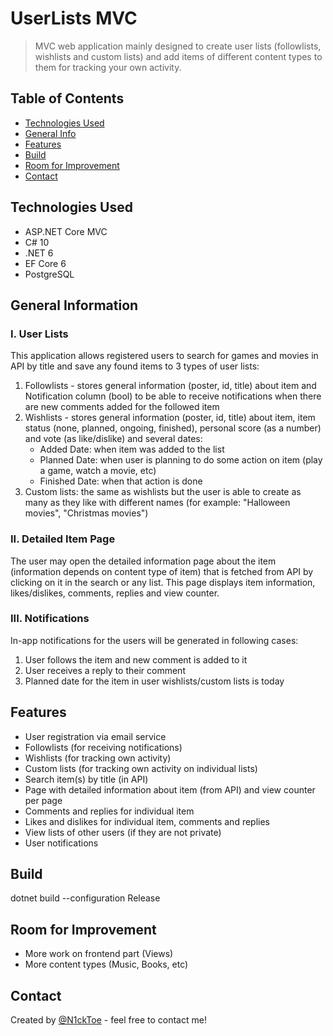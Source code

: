 # UserLists MVC
> MVC web application mainly designed to create user lists (followlists, wishlists and custom lists) and add items of different content types to them for tracking your own activity.


## Table of Contents
* [Technologies Used](#technologies-used)
* [General Info](#general-information)
* [Features](#features)
* [Build](#build)
* [Room for Improvement](#room-for-improvement)
* [Contact](#contact)


## Technologies Used
- ASP.NET Core MVC
- C# 10
- .NET 6
- EF Core 6
- PostgreSQL


## General Information
### I. User Lists
This application allows registered users to search for games and movies in API by title and save any found items to 3 types of user lists:
1. Followlists - stores general information (poster, id, title) about item and Notification column (bool)
to be able to receive notifications when there are new comments added for the followed item
2. Wishlists - stores general information (poster, id, title) about item, item status (none, planned, ongoing, finished), personal score (as a number) and vote (as like/dislike) and several dates:
   * Added Date: when item was added to the list
   * Planned Date: when user is planning to do some action on item (play a game, watch a movie, etc)
   * Finished Date: when that action is done
3. Custom lists: the same as wishlists but the user is able to create as many as they like with different names (for example: "Halloween movies", "Christmas movies")

### II. Detailed Item Page
The user may open the detailed information page about the item (information depends on content type of item) that is fetched from API by clicking on it in the search or any list. This page displays item information, likes/dislikes, comments, replies and view counter.

### III. Notifications
In-app notifications for the users will be generated in following cases:
1. User follows the item and new comment is added to it
2. User receives a reply to their comment 
3. Planned date for the item in user wishlists/custom lists is today


## Features
- User registration via email service
- Followlists (for receiving notifications)
- Wishlists (for tracking own activity)
- Custom lists (for tracking own activity on individual lists)
- Search item(s) by title (in API)
- Page with detailed information about item (from API) and view counter per page
- Comments and replies for individual item
- Likes and dislikes for individual item, comments and replies
- View lists of other users (if they are not private)
- User notifications


## Build
dotnet build --configuration Release


## Room for Improvement
- More work on frontend part (Views)
- More content types (Music, Books, etc)


## Contact
Created by [@N1ckToe](https://web.telegram.org/k/#@N1ckToe) - feel free to contact me!
